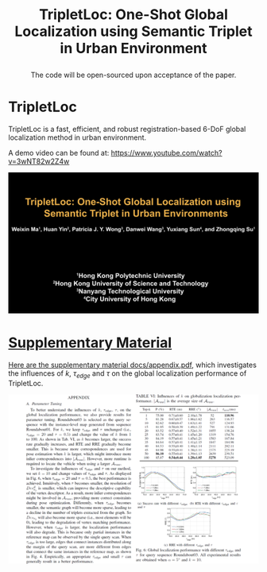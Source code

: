 #  <p align="center"> TripletLoc: One-Shot Global Localization using Semantic Triplet in Urban Environment </p>

<p align="center">The code will be open-sourced upon acceptance of the paper.</p>

# TripletLoc
TripletLoc is a fast, efficient, and robust registration-based 6-DoF global localization method in urban environment.

A demo video can be found at: https://www.youtube.com/watch?v=3wNT82w2Z4w  

<center>
<p align="center"><a href="https://www.youtube.com/watch?v=3wNT82w2Z4w"><img src="docs/video_cover.png" width=600 /></p>
</center>

# Supplementary Material
Here are the supplementary material [docs/appendix.pdf](docs/appendix.pdf), which investigates the influences of $k$, $\tau_{edge}$ and $\tau$ on the global localization performance of TripletLoc. 

<p align="center"><img src="docs/appendix.png" width=1080></p>

